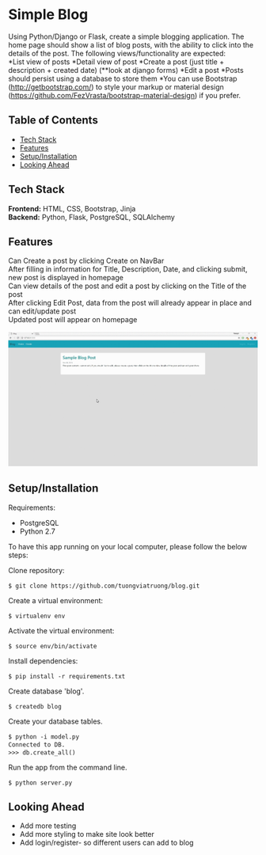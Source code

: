 # Simple Blog
Using Python/Django or Flask, create a simple blogging application. The home page should show a list of blog posts, with the ability to click into the details of the post. The following views/functionality are expected:
<br>
*List view of posts
*Detail view of post
*Create a post (just title + description + created date) (**look at django forms)
*Edit a post
*Posts should persist using a database to store them
*You can use Bootstrap (http://getbootstrap.com/) to style your markup or material design (https://github.com/FezVrasta/bootstrap-material-design) if you prefer.

## Table of Contents

* [Tech Stack](#tech-stack)
* [Features](#features)
* [Setup/Installation](#installation)
* [Looking Ahead](#future)

## <a name="tech-stack"></a>Tech Stack

__Frontend:__ HTML, CSS, Bootstrap, Jinja <br>
__Backend:__ Python, Flask, PostgreSQL, SQLAlchemy<br>

## <a name="features"></a> Features

Can Create a post by clicking Create on NavBar <br>
After filling in information for Title, Description, Date, and clicking submit, new post is displayed in homepage<br>
Can view details of the post and edit a post by clicking on the Title of the post <br>
After clicking Edit Post, data from the post will already appear in place and can edit/update post <br>
Updated post will appear on homepage <br><br>
<img src="/static/blog.gif">

## <a name="installation"></a>Setup/Installation

Requirements:

- PostgreSQL
- Python 2.7

To have this app running on your local computer, please follow the below steps:

Clone repository:
```
$ git clone https://github.com/tuongviatruong/blog.git
```
Create a virtual environment:
```
$ virtualenv env
```
Activate the virtual environment:
```
$ source env/bin/activate
```
Install dependencies:
```
$ pip install -r requirements.txt
```

Create database 'blog'.
```
$ createdb blog
```
Create your database tables.
```
$ python -i model.py
Connected to DB.
>>> db.create_all()

```
Run the app from the command line.
```
$ python server.py
```

## <a name='future'></a> Looking Ahead
* Add more testing
* Add more styling to make site look better
* Add login/register- so different users can add to blog
